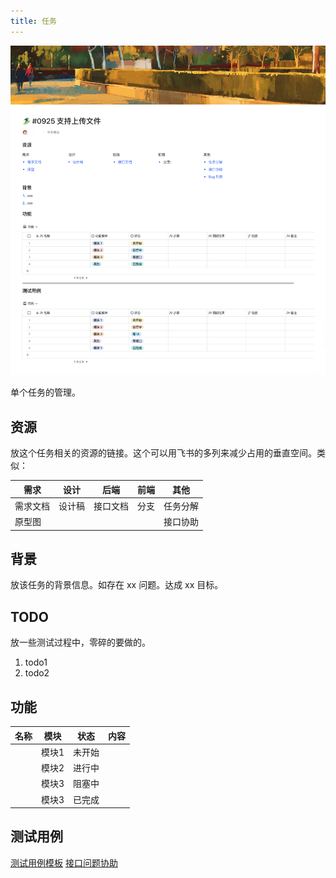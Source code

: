 ```yaml
---
title: 任务
---
```


![任务模板](./images/task-template.jpg)

单个任务的管理。

## 资源
放这个任务相关的资源的链接。这个可以用飞书的多列来减少占用的垂直空间。类似：

| 需求     | 设计     | 后端     | 前端     | 其他     |
| --------| -------- | --------| -------- | -------- |
| 需求文档 | 设计稿    | 接口文档  | 分支     | 任务分解 |
| 原型图   |          |         |          | 接口协助 |

## 背景
放该任务的背景信息。如存在 xx 问题。达成 xx 目标。

## TODO
放一些测试过程中，零碎的要做的。

1. todo1
2. todo2

## 功能
| 名称     | 模块     | 状态     |   内容    | 
| --------| -------- | --------| -------- |
|         | 模块1     | 未开始  |           | 
|         | 模块2     | 进行中  |           | 
|         | 模块3     | 阻塞中  |           | 
|         | 模块3     | 已完成  |           | 

## 测试用例
[测试用例模板](./test-case.md)
[接口问题协助](./help-wanted-api.md)
